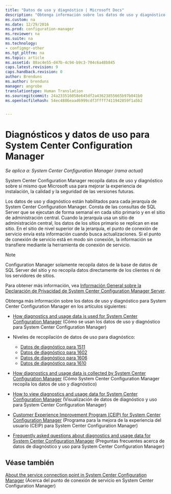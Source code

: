 ```yaml
---
title: "Datos de uso y diagnóstico | Microsoft Docs"
description: "Obtenga información sobre los datos de uso y diagnóstico que System Center Configuration Manager recopila sobre sí mismo."
ms.custom: na
ms.date: 12/29/2016
ms.prod: configuration-manager
ms.reviewer: na
ms.suite: na
ms.technology:
- configmgr-other
ms.tgt_pltfrm: na
ms.topic: article
ms.assetid: 88ac4e55-d47b-4c94-b9c3-704c6a48b845
caps.latest.revision: 9
caps.handback.revision: 0
author: Brenduns
ms.author: brenduns
manager: angrobe
translationtype: Human Translation
ms.sourcegitcommit: 24a233516058e645df2a43623855665b97b041b0
ms.openlocfilehash: 54ec4886eaad6999cdf3ffff7411942859f1a5b2


---
```

# <a name="diagnostics-and-usage-data-for-system-center-configuration-manager"></a>Diagnósticos y datos de uso para System Center Configuration Manager

*Se aplica a: System Center Configuration Manager (rama actual)*

System Center Configuration Manager recopila datos de uso y diagnóstico sobre sí mismo que Microsoft usa para mejorar la experiencia de instalación, la calidad y la seguridad de las versiones futuras.  

 Los datos de uso y diagnóstico están habilitados para cada jerarquía de System Center Configuration Manager. Consta de las consultas de SQL Server que se ejecutan de forma semanal en cada sitio primario y en el sitio de administración central. Cuando la jerarquía usa un sitio de administración central, los datos de los sitios primario se replican en ese sitio. En el sitio de nivel superior de la jerarquía, el punto de conexión de servicio envía esta información cuando busca actualizaciones. Si el punto de conexión de servicio está en modo sin conexión, la información se transfiere mediante la herramienta de conexión de servicio.  

> [!NOTE]  
>  Configuration Manager solamente recopila datos de la base de datos de SQL Server del sitio y no recopila datos directamente de los clientes ni de los servidores de sitios.  

 Para obtener más información, vea [Información General sobre la Declaración de Privacidad de System Center Configuration Manager Server](http://go.microsoft.com/fwlink/?LinkID=626527).  

 Obtenga más información sobre los datos de uso y diagnóstico para System Center Configuration Manager en los artículos siguientes:  

-   [How diagnostics and usage data is used for System Center Configuration Manager](../../../core/plan-design/diagnostics/how-diagnostics-and-usage-data-is-used.md) (Cómo se usan los datos de uso y diagnóstico para System Center Configuration Manager)  

-   Niveles de recopilación de datos de uso para diagnóstico:
    - [Datos de diagnóstico para 1511](/sccm/core/plan-design/diagnostics/levels-of-diagnostic-usage-data-collection-1511)
    - [Datos de diagnóstico para 1602](/sccm/core/plan-design/diagnostics/levels-of-diagnostic-usage-data-collection-1602)
    - [Datos de diagnóstico para 1606](/sccm/core/plan-design/diagnostics/levels-of-diagnostic-usage-data-collection-1606)  
    - [Datos de diagnóstico para 1610](/sccm/core/plan-design/diagnostics/levels-of-diagnostic-usage-data-collection-1610)  

-   [How diagnostics and usage data is collected by System Center Configuration Manager](../../../core/plan-design/diagnostics/how-diagnostics-and-usage-data-is-collected.md) (Cómo System Center Configuration Manager recopila los datos de uso y diagnóstico)  

-   [How to view diagnostics and usage data for System Center Configuration Manager](../../../core/plan-design/diagnostics/view-diagnostics-and-usage-data.md) (Visualización de datos de diagnóstico y uso para System Center Configuration Manager)  

-   [Customer Experience Improvement Program (CEIP) for System Center Configuration Manager](../../../core/plan-design/diagnostics/customer-experience-improvement-program-ceip.md) (Programa para la mejora de la experiencia del usuario (CEIP) para System Center Configuration Manager)  

-   [Frequently asked questions about diagnostics and usage data for System Center Configuration Manager](../../../core/understand/frequently-asked-questions-about-diagnostics-and-usage-data.md) (Preguntas frecuentes acerca de datos de diagnóstico y uso para System Center Configuration Manager)  

## <a name="see-also"></a>Véase también  
 [About the service connection point in System Center Configuration Manager](../../../core/servers/deploy/configure/about-the-service-connection-point.md) (Acerca del punto de conexión de servicio en System Center Configuration Manager)



<!--HONumber=Dec16_HO5-->


